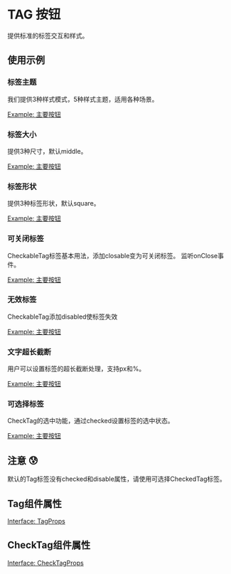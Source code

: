# TAG 按钮

提供标准的标签交互和样式。

## 使用示例

### 标签主题

我们提供3种样式模式，5种样式主题，适用各种场景。

[Example: 主要按钮](./_example/ThemeTag.jsx)

### 标签大小

提供3种尺寸，默认middle。

[Example: 主要按钮](./_example/SizeTag.jsx)

### 标签形状

提供3种标签形状，默认square。

[Example: 主要按钮](./_example/ShapeTag.jsx)

### 可关闭标签

CheckableTag标签基本用法，添加closable变为可关闭标签。 监听onClose事件。

[Example: 主要按钮](./_example/ClosableTag.jsx)

### 无效标签

CheckableTag添加disabled使标签失效

[Example: 主要按钮](./_example/DisableTag.jsx)

### 文字超长截断

用户可以设置标签的超长截断处理，支持px和%。

[Example: 主要按钮](./_example/MaxWidthTag.jsx)

### 可选择标签

CheckTag的选中功能，通过checked设置标签的选中状态。

[Example: 主要按钮](./_example/CheckTag.jsx)




## 注意 😰

默认的Tag标签没有checked和disable属性，请使用可选择CheckedTag标签。

## Tag组件属性

[Interface: TagProps](./Tag.tsx)

## CheckTag组件属性

[Interface: CheckTagProps](./CheckTag.tsx)

